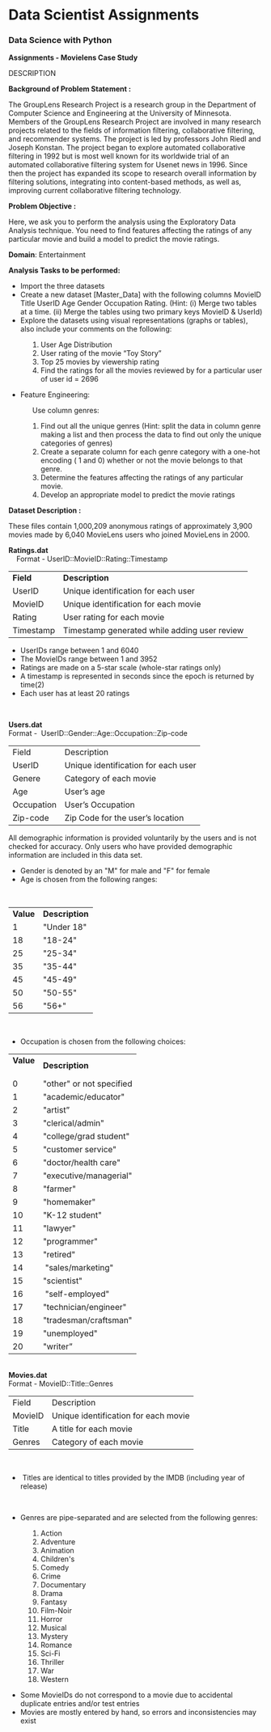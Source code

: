 <h1>Data Scientist Assignments </h1>
<h3>Data Science with Python</h3>
 <b>Assignments -  Movielens Case Study</b><br>

 <div _ngcontent-hif-c48="" class="project-description sl-ck-editor"><p _ngcontent-hif-c48="">DESCRIPTION</p><div _ngcontent-hif-c48=""><p><strong>Background of Problem Statement :</strong></p>

<p>The GroupLens Research Project is a research group in the Department of Computer Science and Engineering at the University of Minnesota. Members of the GroupLens Research Project are involved in many research projects related to the fields of information filtering, collaborative filtering, and recommender systems. The project is led by professors John Riedl and Joseph Konstan. The project began to explore automated collaborative filtering in 1992 but is most well known for its worldwide trial of an automated collaborative filtering system for Usenet news in 1996. Since then the project has expanded its scope to research overall information by filtering solutions, integrating into content-based methods, as well as, improving current collaborative filtering technology.</p>

<p><strong>Problem Objective :</strong></p>

<p>Here, we ask you to perform the analysis using the Exploratory Data Analysis technique. You need to find features affecting the ratings of any particular movie and build a model to predict the movie ratings.</p>

<p><strong>Domain</strong>: Entertainment</p>

<p><strong>Analysis Tasks to be performed:</strong></p>

<ul>
	<li>Import the three datasets</li>
	<li>Create a new dataset [Master_Data] with the following columns MovieID Title UserID Age Gender Occupation Rating. (Hint: (i) Merge two tables at a time. (ii) Merge the tables using two primary keys MovieID &amp; UserId)</li>
	<li>Explore the datasets using visual representations (graphs or tables), also include your comments on the following:</li>
</ul>

<ol style="margin-left:40px">
	<li>User Age Distribution</li>
	<li>User rating of the movie “Toy Story”</li>
	<li>Top 25 movies by viewership rating</li>
	<li>Find the ratings for all the movies reviewed by for a particular user of user id = 2696</li>
</ol>

<ul>
	<li>Feature Engineering:</li>
</ul>

<p>&nbsp; &nbsp; &nbsp; &nbsp; &nbsp; &nbsp; Use column genres:</p>

<ol style="margin-left:40px">
	<li>Find out all the unique genres (Hint: split the data in column genre making a list and then process the data to find out only the unique categories of genres)</li>
	<li>Create a separate column for each genre category with a one-hot encoding ( 1 and 0) whether or not the movie belongs to that genre.&nbsp;</li>
	<li>Determine the features affecting the ratings of any particular movie.</li>
	<li>Develop an appropriate model to predict the movie ratings</li>
</ol>

<p><strong>Dataset Description :</strong></p>

<p>These files contain 1,000,209 anonymous ratings of approximately 3,900 movies made by 6,040 MovieLens users who joined MovieLens in 2000.</p>

<p><strong>Ratings.dat</strong><br>
&nbsp;&nbsp; &nbsp;Format - UserID::MovieID::Rating::Timestamp</p>

<div>
<table class="table" style="width:100%">
	<tbody>
		<tr>
			<td><strong>Field</strong></td>
			<td><strong>Description</strong></td>
		</tr>
		<tr>
			<td>UserID</td>
			<td>Unique identification for each user</td>
		</tr>
		<tr>
			<td>MovieID</td>
			<td>Unique identification for each movie</td>
		</tr>
		<tr>
			<td>Rating</td>
			<td>User rating for each movie</td>
		</tr>
		<tr>
			<td>Timestamp</td>
			<td>Timestamp generated while adding user review</td>
		</tr>
	</tbody>
</table>
</div>

<ul>
	<li>UserIDs range between 1 and 6040&nbsp;</li>
	<li>The MovieIDs range between 1 and 3952</li>
	<li>Ratings are made on a 5-star scale (whole-star ratings only)</li>
	<li>A timestamp is represented in seconds since the epoch is returned by time(2)</li>
	<li>Each user has at least 20 ratings
	<p>&nbsp;</p>
	</li>
</ul>

<p><strong>Users.dat</strong><br>
Format - &nbsp;UserID::Gender::Age::Occupation::Zip-code</p>

<div>
<table class="table" style="width:100%">
	<tbody>
		<tr>
			<td>Field</td>
			<td>Description</td>
		</tr>
		<tr>
			<td>UserID</td>
			<td>Unique identification for each user</td>
		</tr>
		<tr>
			<td>Genere</td>
			<td>Category of each movie</td>
		</tr>
		<tr>
			<td>Age</td>
			<td>User’s age</td>
		</tr>
		<tr>
			<td>Occupation</td>
			<td>User’s Occupation</td>
		</tr>
		<tr>
			<td>Zip-code</td>
			<td>Zip Code for the user’s location</td>
		</tr>
	</tbody>
</table>
</div>

<p>All demographic information is provided voluntarily by the users and is not checked for accuracy. Only users who have provided demographic information are included in this data set.</p>

<ul>
	<li>Gender is denoted by an "M" for male and "F" for female</li>
	<li>Age is chosen from the following ranges:</li>
</ul>

<p>&nbsp;</p>

<div>
<table class="table" style="width:100%">
	<tbody>
		<tr>
			<td><strong>Value</strong></td>
			<td><strong>Description</strong></td>
		</tr>
		<tr>
			<td>1</td>
			<td>"Under 18"</td>
		</tr>
		<tr>
			<td>18</td>
			<td>"18-24"</td>
		</tr>
		<tr>
			<td>25</td>
			<td>"25-34"</td>
		</tr>
		<tr>
			<td>35</td>
			<td>"35-44"</td>
		</tr>
		<tr>
			<td>45</td>
			<td>"45-49"</td>
		</tr>
		<tr>
			<td>50</td>
			<td>"50-55"</td>
		</tr>
		<tr>
			<td>56</td>
			<td>"56+"</td>
		</tr>
	</tbody>
</table>
</div>

<p>&nbsp;</p>

<ul>
	<li>Occupation is chosen from the following choices:</li>
</ul>

<div>
<table class="table" style="width:100%">
	<tbody>
		<tr>
			<td><strong>Value</strong><br>
			&nbsp;</td>
			<td><strong>Description</strong></td>
		</tr>
		<tr>
			<td>0</td>
			<td>"other" or not specified</td>
		</tr>
		<tr>
			<td>1</td>
			<td>"academic/educator"</td>
		</tr>
		<tr>
			<td>2</td>
			<td>"artist”</td>
		</tr>
		<tr>
			<td>3</td>
			<td>"clerical/admin"</td>
		</tr>
		<tr>
			<td>4</td>
			<td>"college/grad student"</td>
		</tr>
		<tr>
			<td>5</td>
			<td>"customer service"</td>
		</tr>
		<tr>
			<td>6</td>
			<td>"doctor/health care"</td>
		</tr>
		<tr>
			<td>7</td>
			<td>"executive/managerial"</td>
		</tr>
		<tr>
			<td>8</td>
			<td>"farmer"</td>
		</tr>
		<tr>
			<td>9</td>
			<td>"homemaker"</td>
		</tr>
		<tr>
			<td>10</td>
			<td>"K-12 student"</td>
		</tr>
		<tr>
			<td>11</td>
			<td>"lawyer"</td>
		</tr>
		<tr>
			<td>12</td>
			<td>"programmer"</td>
		</tr>
		<tr>
			<td>13</td>
			<td>"retired"</td>
		</tr>
		<tr>
			<td>14</td>
			<td>&nbsp;"sales/marketing"</td>
		</tr>
		<tr>
			<td>15</td>
			<td>"scientist"</td>
		</tr>
		<tr>
			<td>16</td>
			<td>&nbsp;"self-employed"</td>
		</tr>
		<tr>
			<td>17</td>
			<td>"technician/engineer"</td>
		</tr>
		<tr>
			<td>18</td>
			<td>"tradesman/craftsman"</td>
		</tr>
		<tr>
			<td>19</td>
			<td>"unemployed"</td>
		</tr>
		<tr>
			<td>20</td>
			<td>"writer”</td>
		</tr>
	</tbody>
</table>
</div>

<p><br>
<strong>Movies.dat</strong><br>
Format - MovieID::Title::Genres</p>

<div>
<table class="table" style="width:100%">
	<tbody>
		<tr>
			<td>Field</td>
			<td>Description</td>
		</tr>
		<tr>
			<td>MovieID</td>
			<td>Unique identification for each movie</td>
		</tr>
		<tr>
			<td>Title</td>
			<td>A title&nbsp;for each movie</td>
		</tr>
		<tr>
			<td>Genres</td>
			<td>Category of each movie</td>
		</tr>
	</tbody>
</table>
</div>

<p>&nbsp;</p>

<ul>
	<li>&nbsp;Titles are identical to titles provided by the IMDB (including year of release)</li>
</ul>

<p>&nbsp;</p>

<ul>
	<li>Genres are pipe-separated and are selected from the following genres:</li>
</ul>

<ol style="margin-left:40px">
	<li>Action</li>
	<li>Adventure</li>
	<li>Animation</li>
	<li>Children's</li>
	<li>Comedy</li>
	<li>Crime</li>
	<li>Documentary</li>
	<li>Drama</li>
	<li>Fantasy</li>
	<li>Film-Noir</li>
	<li>Horror</li>
	<li>Musical</li>
	<li>Mystery</li>
	<li>Romance</li>
	<li>Sci-Fi</li>
	<li>Thriller</li>
	<li>War</li>
	<li>Western</li>
</ol>

<ul>
	<li>Some MovieIDs do not correspond to a movie due to accidental duplicate entries and/or test entries</li>
	<li>Movies are mostly entered by hand, so errors and inconsistencies may exist</li>
</ul>

&nbsp;</p>
</div></div>
